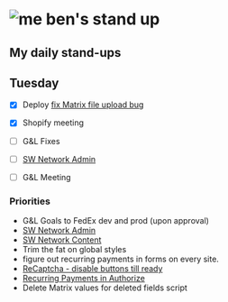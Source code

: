 # ![me](https://avatars2.githubusercontent.com/u/5232044?s=50&v=4) ben's stand up

## My daily stand-ups

## Tuesday

- [X] Deploy [fix Matrix file upload bug](https://app.clickup.com/t/kmy6hj)
- [X] Shopify meeting
- [ ] G&L Fixes
- [ ] [SW Network Admin](https://app.clickup.com/8537154/v/l/li/54890360?pr=12760709)
- [ ] G&L Meeting


### Priorities 
    
- G&L Goals to FedEx dev and prod (upon approval)
- [SW Network Admin](https://app.clickup.com/8537154/v/l/li/54890360?pr=12760709)
- [SW Network Content](https://app.clickup.com/8537154/v/l/li/54892353?pr=12760709)
- Trim the fat on global styles
- figure out recurring payments in forms on every site.
- [ReCaptcha - disable buttons till ready](https://projects.madebyspeak.com/#/tasks/17598281)
- [Recurring Payments in Authorize](https://projects.madebyspeak.com/#/tasks/16411534)
- Delete Matrix values for deleted fields script
